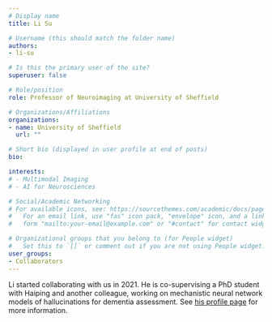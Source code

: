 ```yaml
---
# Display name
title: Li Su

# Username (this should match the folder name)
authors:
- li-su

# Is this the primary user of the site?
superuser: false

# Role/position
role: Professor of Neuroimaging at University of Sheffield

# Organizations/Affiliations
organizations:
- name: University of Sheffield
  url: ""

# Short bio (displayed in user profile at end of posts)
bio: 

interests:
# - Multimodal Imaging
# - AI for Neurosciences

# Social/Academic Networking
# For available icons, see: https://sourcethemes.com/academic/docs/page-builder/#icons
#   For an email link, use "fas" icon pack, "envelope" icon, and a link in the
#   form "mailto:your-email@example.com" or "#contact" for contact widget.

# Organizational groups that you belong to (for People widget)
#   Set this to `[]` or comment out if you are not using People widget.
user_groups:
- Collaborators
---
```


Li started collaborating with us in 2021. He is co-supervising a PhD student with Haiping and another colleague, working on mechanistic neural network models of hallucinations for dementia assessment. See [his profile page](https://www.sheffield.ac.uk/medicine/people/neuroscience/li-su) for more information.
